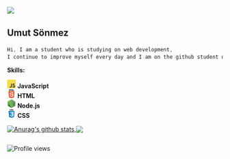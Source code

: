 ![](https://cdn.discordapp.com/attachments/768801252791418880/812112986746912819/IMG-20210219-WA0001.jpg)


## Umut Sönmez

```css
Hi, I am a student who is studying on web development, 
I continue to improve myself every day and I am on the github student developer pack program and I design my projects
```
 
**Skills:**  

<code><img height="20" src="https://raw.githubusercontent.com/github/explore/80688e429a7d4ef2fca1e82350fe8e3517d3494d/topics/javascript/javascript.png"></code> **JavaScript**<br> 
<code><img height="20" src="https://raw.githubusercontent.com/github/explore/5c058a388828bb5fde0bcafd4bc867b5bb3f26f3/topics/html/html.png"></code> **HTML** <br>
<code><img height="20" src="https://raw.githubusercontent.com/github/explore/80688e429a7d4ef2fca1e82350fe8e3517d3494d/topics/nodejs/nodejs.png"></code> **Node.js** <br>
<code><img height="20" src="https://raw.githubusercontent.com/github/explore/80688e429a7d4ef2fca1e82350fe8e3517d3494d/topics/css/css.png"></code> **CSS**


<a href="https://github.com/UmutSonmezGithub">
  <img align="center" src="https://github-readme-stats.anuraghazra1.vercel.app/api?username=UmutSonmezGithub&show_icons=true&include_all_commits=true&theme=material-palenight" alt="Anurag's github stats" />
</a>
<a href="https://github.com/UmutSonmezGithub">
  <!-- Change the `github-readme-stats.anuraghazra1.vercel.app` to `github-readme-stats.vercel.app`  -->
  <img align="center" src="https://github-readme-stats.anuraghazra1.vercel.app/api/top-langs/?username=UmutSonmezGithub&layout=compact&theme=material-palenight" />
</a> 







```md
```


![Profile views](https://gpvc.arturio.dev/UmutSonmezGithub)  

